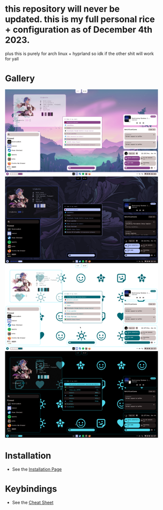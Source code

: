 # this repository will never be updated. this is my full personal rice + configuration as of December 4th 2023.
plus this is purely for arch linux + hyprland so idk if the other shit will work for yall

# Gallery
<img src="assets/1.png"/>
<img src="assets/2.png"/>
<img src="assets/3.png"/>
<img src="assets/4.png"/>

# Installation
- See the [Installation Page](https://github.com/femgore/dotfiles/wiki/Installation)
# Keybindings
- See the [Cheat Sheet](https://github.com/femgore/dotfiles/wiki/Cheat-Sheet)
